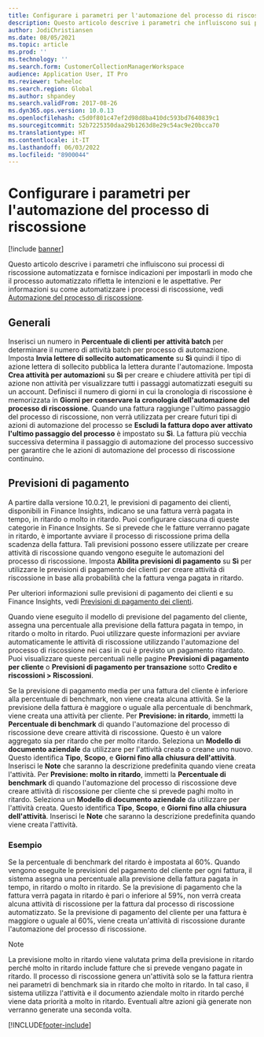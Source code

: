 ```yaml
---
title: Configurare i parametri per l'automazione del processo di riscossione
description: Questo articolo descrive i parametri che influiscono sui processi di riscossione automatizzata e fornisce indicazioni per impostarli in modo che il processo automatizzato rifletta le intenzioni e le aspettative.
author: JodiChristiansen
ms.date: 08/05/2021
ms.topic: article
ms.prod: ''
ms.technology: ''
ms.search.form: CustomerCollectionManagerWorkspace
audience: Application User, IT Pro
ms.reviewer: twheeloc
ms.search.region: Global
ms.author: shpandey
ms.search.validFrom: 2017-08-26
ms.dyn365.ops.version: 10.0.13
ms.openlocfilehash: c5d0f801c47ef2d98d8ba410dc593bd7640839c1
ms.sourcegitcommit: 52b7225350daa29b1263d8e29c54ac9e20bcca70
ms.translationtype: HT
ms.contentlocale: it-IT
ms.lasthandoff: 06/03/2022
ms.locfileid: "8900044"
---
```

# <a name="configure-parameters-for-collection-process-automation"></a>Configurare i parametri per l'automazione del processo di riscossione

[!include [banner](../includes/banner.md)]

Questo articolo descrive i parametri che influiscono sui processi di riscossione automatizzata e fornisce indicazioni per impostarli in modo che il processo automatizzato rifletta le intenzioni e le aspettative. Per informazioni su come automatizzare i processi di riscossione, vedi [Automazione del processo di riscossione](collections-process-automate.md).

## <a name="general"></a>Generali
Inserisci un numero in **Percentuale di clienti per attività batch** per determinare il numero di attività batch per processo di automazione. Imposta **Invia lettere di sollecito automaticamente** su **Sì** quindi il tipo di azione lettera di sollecito pubblica la lettera durante l'automazione. Imposta **Crea attività per automazioni** su **Sì** per creare e chiudere attività per tipi di azione non attività per visualizzare tutti i passaggi automatizzati eseguiti su un account. Definisci il numero di giorni in cui la cronologia di riscossione è memorizzata in **Giorni per conservare la cronologia dell'automazione del processo di riscossione**. Quando una fattura raggiunge l'ultimo passaggio del processo di riscossione, non verrà utilizzata per creare futuri tipi di azioni di automazione del processo se **Escludi la fattura dopo aver attivato l'ultimo passaggio del processo** è impostato su **Sì**. La fattura più vecchia successiva determina il passaggio di automazione del processo successivo per garantire che le azioni di automazione del processo di riscossione continuino. 

## <a name="payment-predictions"></a>Previsioni di pagamento
A partire dalla versione 10.0.21, le previsioni di pagamento dei clienti, disponibili in Finance Insights, indicano se una fattura verrà pagata in tempo, in ritardo o molto in ritardo. Puoi configurare ciascuna di queste categorie in Finance Insights. Se si prevede che le fatture verranno pagate in ritardo, è importante avviare il processo di riscossione prima della scadenza della fattura. Tali previsioni possono essere utilizzate per creare attività di riscossione quando vengono eseguite le automazioni del processo di riscossione. Imposta **Abilita previsioni di pagamento** su **Sì** per utilizzare le previsioni di pagamento dei clienti per creare attività di riscossione in base alla probabilità che la fattura venga pagata in ritardo. 

Per ulteriori informazioni sulle previsioni di pagamento dei clienti e su Finance Insights, vedi [Previsioni di pagamento dei clienti](payment-insights-overview.md).

Quando viene eseguito il modello di previsione del pagamento del cliente, assegna una percentuale alla previsione della fattura pagata in tempo, in ritardo o molto in ritardo. Puoi utilizzare queste informazioni per avviare automaticamente le attività di riscossione utilizzando l'automazione del processo di riscossione nei casi in cui è previsto un pagamento ritardato. Puoi visualizzare queste percentuali nelle pagine **Previsioni di pagamento per cliente** o **Previsioni di pagamento per transazione** sotto **Credito e riscossioni > Riscossioni**. 

Se la previsione di pagamento media per una fattura del cliente è inferiore alla percentuale di benchmark, non viene creata alcuna attività. Se la previsione della fattura è maggiore o uguale alla percentuale di benchmark, viene creata una attività per cliente. Per **Previsione: in ritardo**, immetti la **Percentuale di benchmark** di quando l'automazione del processo di riscossione deve creare attività di riscossione. Questo è un valore aggregato sia per ritardo che per molto ritardo. Seleziona un **Modello di documento aziendale** da utilizzare per l'attività creata o creane uno nuovo. Questo identifica **Tipo**, **Scopo**, e **Giorni fino alla chiusura dell'attività**. Inserisci le **Note** che saranno la descrizione predefinita quando viene creata l'attività. Per **Previsione: molto in ritardo**, immetti la **Percentuale di benchmark** di quando l'automazione del processo di riscossione deve creare attività di riscossione per cliente che si prevede paghi molto in ritardo. Seleziona un **Modello di documento aziendale** da utilizzare per l'attività creata. Questo identifica **Tipo**, **Scopo**, e **Giorni fino alla chiusura dell'attività**. Inserisci le **Note** che saranno la descrizione predefinita quando viene creata l'attività. 

### <a name="example"></a>Esempio
Se la percentuale di benchmark del ritardo è impostata al 60%. Quando vengono eseguite le previsioni del pagamento del cliente per ogni fattura, il sistema assegna una percentuale alla previsione della fattura pagata in tempo, in ritardo o molto in ritardo. Se la previsione di pagamento che la fattura verrà pagata in ritardo è pari o inferiore al 59%, non verrà creata alcuna attività di riscossione per la fattura dal processo di riscossione automatizzato. Se la previsione di pagamento del cliente per una fattura è maggiore o uguale al 60%, viene creata un'attività di riscossione durante l'automazione del processo di riscossione. 

> [!NOTE]
> La previsione molto in ritardo viene valutata prima della previsione in ritardo perché molto in ritardo include fatture che si prevede vengano pagate in ritardo. Il processo di riscossione genera un'attività solo se la fattura rientra nei parametri di benchmark sia in ritardo che molto in ritardo. In tal caso, il sistema utilizza l'attività e il documento aziendale molto in ritardo perché viene data priorità a molto in ritardo. Eventuali altre azioni già generate non verranno generate una seconda volta.

[!INCLUDE[footer-include](../../includes/footer-banner.md)]
